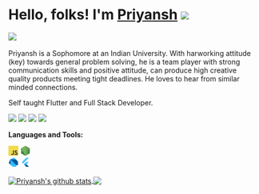 # Hello, folks! I'm [Priyansh](https://prik-k.github.io) <img src="https://raw.githubusercontent.com/MartinHeinz/MartinHeinz/master/wave.gif" width="30px">

![](https://komarev.com/ghpvc/?username=prik-k&color=red)

Priyansh is a Sophomore at an Indian University. With harworking attitude (key) towards general problem solving, he is a team player with strong communication skills and positive attitude, can produce high creative quality products meeting tight deadlines.
He loves to hear from similar minded connections. 

Self taught Flutter and Full Stack Developer.
 
![](https://img.shields.io/badge/OS-LinuxMintOS-informational?style=flat&logo=<LOGO_NAME>&logoColor=white&color=2bbc8a?style=for-the-badge&logo=appveyor)
![](https://img.shields.io/badge/IDE-Geany-informational?style=flat&logo=<LOGO_NAME>&logoColor=white&color=2bbc8a?style=for-the-badge&logo=appveyor)
![](https://img.shields.io/badge/IDE-VSCode-informational?style=flat&logo=<LOGO_NAME>&logoColor=white&color=2bbc8a?style=for-the-badge&logo=appveyor)
![](https://img.shields.io/badge/Language-Javascript||Dart||C++-informational?style=flat&logo=<LOGO_NAME>&logoColor=white&color=2bbc8a?style=for-the-badge&logo=appveyor)





**Languages and Tools:**  

<code><img height="20" src="https://raw.githubusercontent.com/github/explore/80688e429a7d4ef2fca1e82350fe8e3517d3494d/topics/javascript/javascript.png"></code>
<code><img height="20" src="https://raw.githubusercontent.com/github/explore/80688e429a7d4ef2fca1e82350fe8e3517d3494d/topics/nodejs/nodejs.png"></code>    
<code><img height="20" src="https://raw.githubusercontent.com/github/explore/80688e429a7d4ef2fca1e82350fe8e3517d3494d/topics/dart/dart.png"></code>
<code><img height="20" src="https://raw.githubusercontent.com/github/explore/80688e429a7d4ef2fca1e82350fe8e3517d3494d/topics/flutter/flutter.png"></code>



<a href="https://github.com/prik-k/github-readme-stats">
  <img align="center" src="https://github-readme-stats.vercel.app/api?username=prik-k&show_icons=true&include_all_commits=true&theme=radical" alt="Priyansh's github stats" />
</a>
<a href="https://github.com/prik-k/github-readme-stats">
  <img align="center" src="https://github-readme-stats.vercel.app/api/top-langs/?username=prik-k&layout=default&theme=radical" />
</a>
    
